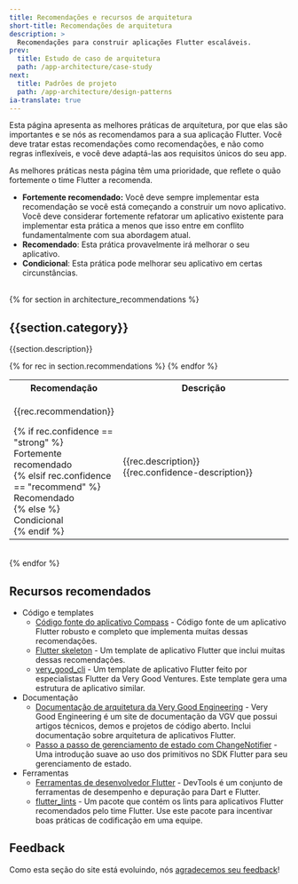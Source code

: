 ```yaml
---
title: Recomendações e recursos de arquitetura
short-title: Recomendações de arquitetura
description: >
  Recomendações para construir aplicações Flutter escaláveis.
prev:
  title: Estudo de caso de arquitetura
  path: /app-architecture/case-study
next:
  title: Padrões de projeto
  path: /app-architecture/design-patterns
ia-translate: true
---
```


Esta página apresenta as melhores práticas de arquitetura, por que elas são importantes e
se nós as recomendamos para a sua aplicação Flutter.
Você deve tratar estas recomendações como recomendações,
e não como regras inflexíveis, e você deve
adaptá-las aos requisitos únicos do seu app.

As melhores práticas nesta página têm uma prioridade,
que reflete o quão fortemente o time Flutter a recomenda.

*   **Fortemente recomendado:** Você deve sempre implementar esta recomendação se
    você está começando a construir um novo aplicativo. Você deve considerar fortemente
    refatorar um aplicativo existente para implementar esta prática a menos que isso
    entre em conflito fundamentalmente com sua abordagem atual.
*   **Recomendado**: Esta prática provavelmente irá melhorar o seu aplicativo.
*   **Condicional**: Esta prática pode melhorar seu aplicativo em certas circunstâncias.
<br /><br />

{% for section in architecture_recommendations %}
<h2>{{section.category}}</h2>
<p>{{section.description}}</p>
<table class="table table-striped" style="border-bottom:1px #DADCE0 solid">
    <tr class="tr-main-head">
      <th style="width: 30%">Recomendação</th>
      <th style="width: 70%">Descrição</th>
    </tr>
    {% for rec in section.recommendations %}
    <tr>
      <td>
        <p>{{rec.recommendation}}</p>
        {% if rec.confidence == "strong" %}
            <div class="rrec-pill success">Fortemente recomendado</div>
        {% elsif rec.confidence == "recommend" %}
            <div class="rrec-pill info">Recomendado</div>
        {% else %}
            <div class="rrec-pill">Condicional</div>
        {% endif %}
      </td>
      <td>
        {{rec.description}}
        <br />
        {{rec.confidence-description}}</td>
    </tr>    {% endfor %}
</table>
<br />
{% endfor %}

## Recursos recomendados

* Código e templates
  * [Código fonte do aplicativo Compass][] -
    Código fonte de um aplicativo Flutter robusto e completo que
    implementa muitas dessas recomendações.
  * [Flutter skeleton][] -
    Um template de aplicativo Flutter que inclui muitas dessas recomendações.
  * [very_good_cli][] -
    Um template de aplicativo Flutter feito por
    especialistas Flutter da Very Good Ventures.
    Este template gera uma estrutura de aplicativo similar.
* Documentação
  * [Documentação de arquitetura da Very Good Engineering][] -
    Very Good Engineering é um site de documentação da VGV que possui
    artigos técnicos, demos e projetos de código aberto.
    Inclui documentação sobre arquitetura de aplicativos Flutter.
  * [Passo a passo de gerenciamento de estado com ChangeNotifier][] -
    Uma introdução suave ao uso dos primitivos no
    SDK Flutter para seu gerenciamento de estado.
* Ferramentas
  * [Ferramentas de desenvolvedor Flutter][] -
    DevTools é um conjunto de ferramentas de desempenho e depuração para Dart e Flutter.
  * [flutter_lints][] -
    Um pacote que contém os lints para
    aplicativos Flutter recomendados pelo time Flutter.
    Use este pacote para incentivar boas práticas de codificação em uma equipe.

[Separation-of-concerns]: https://en.wikipedia.org/wiki/Separation_of_concerns
[architecture case study]: /app-architecture/guide
[our ChangeNotifier recommendation]: /get-started/fwe/state-management
[other popular options]: https://docs.flutter.dev/data-and-backend/state-mgmt/options
[freezed]: https://pub.dev/packages/freezed
[built_value]: https://pub.dev/packages/built_value
[Flutter Navigator API]: https://docs.flutter.dev/ui/navigation
[pub.dev]: https://pub.dev
[Código fonte do aplicativo Compass]: https://github.com/flutter/samples/tree/main/compass_app
[Flutter skeleton]: https://github.com/flutter/flutter/blob/master/packages/flutter_tools/templates/skeleton/README.md.tmpl
[very_good_cli]: https://cli.vgv.dev/
[Documentação de arquitetura da Very Good Engineering]: https://engineering.verygood.ventures/architecture/
[Passo a passo de gerenciamento de estado com ChangeNotifier]: /get-started/fwe/state-management
[Ferramentas de desenvolvedor Flutter]: /tools/devtools
[flutter_lints]: https://pub.dev/packages/flutter_lints

## Feedback

Como esta seção do site está evoluindo,
nós [agradecemos seu feedback][]!

[agradecemos seu feedback]: https://google.qualtrics.com/jfe/form/SV_4T0XuR9Ts29acw6?page="recommendations"
